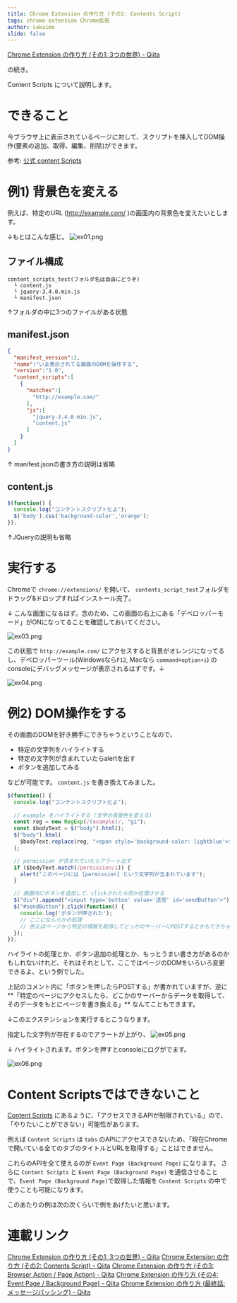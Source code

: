 ```yaml
---
title: Chrome Extension の作り方 (その2: Contents Script)
tags: chrome-extension Chrome拡張
author: sakaimo
slide: false
---
```

[Chrome Extension の作り方 \(その1: 3つの世界\) \- Qiita](https://qiita.com/sakaimo/items/416f36db1aa982d8d00c)

の続き。

Content Scripts について説明します。

# できること

今ブラウザ上に表示されているページに対して、スクリプトを挿入してDOM操作(要素の追加、取得、編集、削除)ができます。

参考: [公式 content Scripts](https://developer.chrome.com/extensions/content_scripts) 

# 例1) 背景色を変える

例えば、特定のURL (http://example.com/ )の画面内の背景色を変えたいとします。

↓もとはこんな感じ。
![ex01.png](https://qiita-image-store.s3.ap-northeast-1.amazonaws.com/0/8612/016f810d-90b3-3f76-d713-0b62f0935ec8.png)


## ファイル構成

```:ファイル構成
content_scripts_test(フォルダ名は自由にどうぞ)
  └ content.js
  └ jquery-3.4.0.min.js
  └ manifest.json
```
↑フォルダの中に3つのファイルがある状態

## manifest.json

```json:manifest.json
{
  "manifest_version":2,
  "name":"いま表示されてる画面のDOMを操作する",
  "version":"1.0",
  "content_scripts":[
    {
      "matches":[
        "http://example.com/"
      ],
      "js":[
        "jquery-3.4.0.min.js",
        "content.js"
      ]
    }
  ]
}
```
↑ manifest.jsonの書き方の説明は省略


## content.js

```js:content.js
$(function() {
  console.log("コンテントスクリプトだよ");
  $('body').css('background-color','orange');
});
```
↑JQueryの説明も省略


# 実行する


Chromeで `chrome://extensions/` を開いて、 `contents_script_test`フォルダをドラッグ&ドロップすればインストール完了。

↓ こんな画面になるはず。念のため、この画面の右上にある「デベロッパーモード」がONになってることを確認しておいてください。

![ex03.png](https://qiita-image-store.s3.ap-northeast-1.amazonaws.com/0/8612/64565772-e7fc-49ef-d05b-68281d1b2d89.png)


この状態で `http://example.com/` にアクセスすると背景がオレンジになってるし、デベロッパーツール(Windowsなら`F12`, Macなら `command+option+i`) のconsoleにデバッグメッセージが表示されるはずです。↓

![ex04.png](https://qiita-image-store.s3.ap-northeast-1.amazonaws.com/0/8612/8b989394-d39a-faa9-0e31-a7cbdb1c10e9.png)


# 例2) DOM操作をする

その画面のDOMを好き勝手にできちゃうということなので、

- 特定の文字列をハイライトする
- 特定の文字列が含まれていたらalertを出す
- ボタンを追加してみる

などが可能です。 `content.js` を書き換えてみました。

```js:content.js
$(function() {
  console.log("コンテントスクリプトだよ");
  
  // example をハイライトする (文字の背景色を変える)
  const reg = new RegExp(/(example)/, "gi");
  const $bodyText = $("body").html();
  $("body").html(
    $bodyText.replace(reg, "<span style='background-color: lightblue'>$1</span>")
  );

  // permission が含まれていたらアラート出す
  if ($bodyText.match(/permission/i)) {
    alert("このページには [permission] という文字列が含まれています");
  }

  // 画面内にボタンを追加して、clickされたら何か処理させる
  $("div").append("<input type='button' value='送信' id='sendButton'>");
  $("#sendButton").click(function() {
    console.log('ボタンが押された');
    // ここになんらかの処理
    // 例えばページから特定の情報を取得してどっかのサーバーにPOSTするとかもできちゃう
  });
});
```

ハイライトの処理とか、ボタン追加の処理とか、もっとうまい書き方があるのかもしれないけれど、それはそれとして、ここではページのDOMをいろいろ変更できるよ、という例でした。

上記のコメント内に「ボタンを押したらPOSTする」が書かれていますが、逆に**「特定のページにアクセスしたら、どこかのサーバーからデータを取得して、そのデータをもとにページを書き換える」** なんてこともできます。

↓このエクステンションを実行するとこうなります。

指定した文字列が存在するのでアラートが上がり、
![ex05.png](https://qiita-image-store.s3.ap-northeast-1.amazonaws.com/0/8612/1d71c9f3-3474-62c7-5baf-0339b200c0f0.png)


↓ ハイライトされます。ボタンを押すとconsoleにログがでます。

![ex06.png](https://qiita-image-store.s3.ap-northeast-1.amazonaws.com/0/8612/17449adc-0d83-aec1-c616-bcdf1e96bcd1.png)


# Content Scriptsではできないこと

[Content Scripts](https://developer.chrome.com/extensions/content_scripts) にあるように、「アクセスできるAPIが制限されている」ので、「やりたいことができない」可能性があります。

例えば `Content Scripts` は `tabs` のAPIにアクセスできないため、「現在Chromeで開いている全てのタブのタイトルとURLを取得する」ことはできません。

これらのAPIを全て使えるのが `Event Page (Background Page)` になります。
さらに `Content Scripts` と `Event Page (Background Page)` を通信させることで、`Event Page (Background Page)`で取得した情報を `Content Scripts` の中で使うことも可能になります。

このあたりの例は次の次くらいで例をあげたいと思います。

# 連載リンク

[Chrome Extension の作り方 \(その1: 3つの世界\) \- Qiita](https://qiita.com/sakaimo/items/416f36db1aa982d8d00c)
[Chrome Extension の作り方 \(その2: Contents Script\) \- Qiita](https://qiita.com/sakaimo/items/6b7b464de4bdcad18802)
[Chrome Extension の作り方 \(その3: Browser Action / Page Action\) \- Qiita](https://qiita.com/sakaimo/items/129a785146e5873c42a6)
[Chrome Extension の作り方 \(その4: Event Page / Background Page\) \- Qiita](https://qiita.com/sakaimo/items/edd910a770b3d5ba83e3)
[Chrome Extension の作り方 \(最終話: メッセージパッシング\) \- Qiita](https://qiita.com/sakaimo/items/5e41d6b2ad8d7ee04b12)

